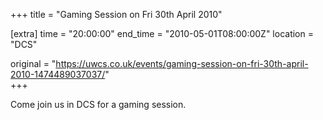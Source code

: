 +++
title = "Gaming Session on Fri 30th April 2010"

[extra]
time = "20:00:00"
end_time = "2010-05-01T08:00:00Z"
location = "DCS"

original = "https://uwcs.co.uk/events/gaming-session-on-fri-30th-april-2010-1474489037037/"    
+++

Come join us in DCS for a gaming session.

